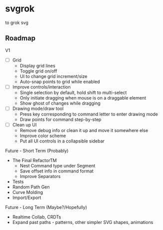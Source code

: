 # svgrok
to grok svg

## Roadmap
V1
 - [ ] Grid
    - Display grid lines
    - Toggle grid on/off
    - UI to change grid increment/size
    - Auto-snap points to grid while enabled
 - [ ] Improve controls/interaction
   - Single selection by default, hold shift to multi-select
   - Only initiate dragging when mouse is on a draggable element
   - Show ghost of changes while dragging
 - [ ] Drawing mode/draw tool
    - Press key corresponding to command letter to enter drawing mode
    - Draw points for command step-by-step
 - [ ] Clean up UI
    - Remove debug info or clean it up and move it somewhere else
    - Improve color scheme
    - Put all UI controls in a collapsible sidebar

Future - Short Term (Probably)
 - The Final RefactorTM
    - Nest Command type under Segment
    - Save offset info in command format
    - Improve Separators
 - Tests
 - Random Path Gen
 - Curve Molding
 - Import/Export

Future - Long Term (Maybe?/Hopefully)
 - Realtime Collab, CRDTs
 - Expand past paths - patterns, other simpler SVG shapes, animations
